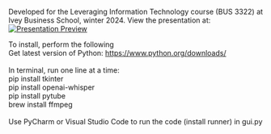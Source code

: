 Developed for the Leveraging Information Technology course (BUS 3322) at Ivey Business School, winter 2024. View the presentation at:
[![Presentation Preview](https://i.ibb.co/0Gtf2Y2/lit-final.jpg)](https://uwoca-my.sharepoint.com/:p:/g/personal/rwang749_uwo_ca/EXmcKoL-HI5AqXhOrrZmHjwB_PkfK5vBjAZuknMeprIA-Q?e=Ao0tVI)


To install, perform the following
<br/>
Get latest version of Python: https://www.python.org/downloads/
<br/><br/>
In terminal, run one line at a time:
<br/>
pip install tkinter <br/>
pip install openai-whisper <br/>
pip install pytube <br/>
brew install ffmpeg
<br/><br/>
Use PyCharm or Visual Studio Code to run the code (install runner) in gui.py
